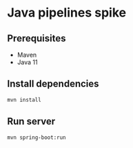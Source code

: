 # Java pipelines spike

## Prerequisites

- Maven
- Java 11

## Install dependencies

```bash
mvn install
```

## Run server

```bash
mvn spring-boot:run
```